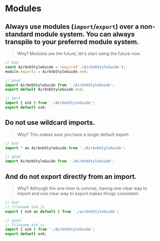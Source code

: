 # Modules

## Always use modules (`import`/`export`) over a non-standard module system. You can always transpile to your preferred module system.

> Why? Modules are the future, let's start using the future now.

```javascript
// bad
const AirbnbStyleGuide = require('./AirbnbStyleGuide');
module.exports = AirbnbStyleGuide.es6;

// good
import AirbnbStyleGuide from './AirbnbStyleGuide';
export default AirbnbStyleGuide.es6;

// best
import { es6 } from './AirbnbStyleGuide';
export default es6;
```

## Do not use wildcard imports.

> Why? This makes sure you have a single default export.

```javascript
// bad
import * as AirbnbStyleGuide from './AirbnbStyleGuide';

// good
import AirbnbStyleGuide from './AirbnbStyleGuide';
```

## And do not export directly from an import.

> Why? Although the one-liner is concise, having one clear way to import and one clear way to export makes things consistent.

```javascript
// bad
// filename es6.js
export { es6 as default } from './airbnbStyleGuide';

// good
// filename es6.js
import { es6 } from './AirbnbStyleGuide';
export default es6;
```
